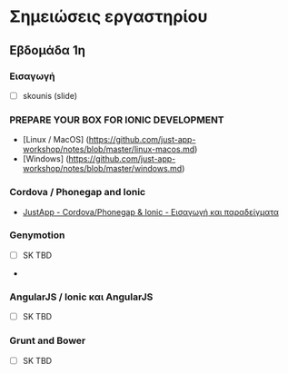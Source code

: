 # Σημειώσεις εργαστηρίου

## Εβδομάδα 1η

### Εισαγωγή
* [ ] skounis (slide)

### PREPARE YOUR BOX FOR IONIC DEVELOPMENT
* [Linux / MacOS] (https://github.com/just-app-workshop/notes/blob/master/linux-macos.md)
* [Windows] (https://github.com/just-app-workshop/notes/blob/master/windows.md)

### Cordova / Phonegap and Ionic
* [JustApp - Cordova/Phonegap & Ionic - Εισαγωγή και παραδείγματα](https://docs.google.com/presentation/d/1AdYCEbb-PMWlEkLFrWk0vg-fmSOXycT6A7uBpg9122E/edit#slide=id.p)

### Genymotion
* [ ] SK TBD
*

### AngularJS / Ionic και AngularJS
* [ ] SK TBD

### Grunt and Bower
* [ ] SK TBD
